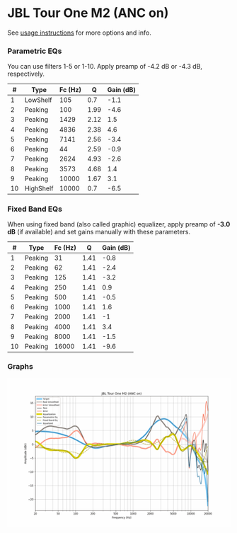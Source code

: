 # JBL Tour One M2 (ANC on)
See [usage instructions](https://github.com/jaakkopasanen/AutoEq#usage) for more options and info.

### Parametric EQs
You can use filters 1-5 or 1-10. Apply preamp of -4.2 dB or -4.3 dB, respectively.

|   # | Type      |   Fc (Hz) |    Q |   Gain (dB) |
|-----|-----------|-----------|------|-------------|
|   1 | LowShelf  |       105 | 0.7  |        -1.1 |
|   2 | Peaking   |       100 | 1.99 |        -4.6 |
|   3 | Peaking   |      1429 | 2.12 |         1.5 |
|   4 | Peaking   |      4836 | 2.38 |         4.6 |
|   5 | Peaking   |      7141 | 2.56 |        -3.4 |
|   6 | Peaking   |        44 | 2.59 |        -0.9 |
|   7 | Peaking   |      2624 | 4.93 |        -2.6 |
|   8 | Peaking   |      3573 | 4.68 |         1.4 |
|   9 | Peaking   |     10000 | 1.67 |         3.1 |
|  10 | HighShelf |     10000 | 0.7  |        -6.5 |

### Fixed Band EQs
When using fixed band (also called graphic) equalizer, apply preamp of **-3.0 dB** (if available) and set gains manually with these parameters.

|   # | Type    |   Fc (Hz) |    Q |   Gain (dB) |
|-----|---------|-----------|------|-------------|
|   1 | Peaking |        31 | 1.41 |        -0.8 |
|   2 | Peaking |        62 | 1.41 |        -2.4 |
|   3 | Peaking |       125 | 1.41 |        -3.2 |
|   4 | Peaking |       250 | 1.41 |         0.9 |
|   5 | Peaking |       500 | 1.41 |        -0.5 |
|   6 | Peaking |      1000 | 1.41 |         1.6 |
|   7 | Peaking |      2000 | 1.41 |        -1   |
|   8 | Peaking |      4000 | 1.41 |         3.4 |
|   9 | Peaking |      8000 | 1.41 |        -1.5 |
|  10 | Peaking |     16000 | 1.41 |        -9.6 |

### Graphs
![](./JBL%20Tour%20One%20M2%20(ANC%20on).png)

